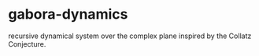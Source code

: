 # gabora-dynamics
recursive dynamical system over the complex plane inspired by the Collatz Conjecture.
